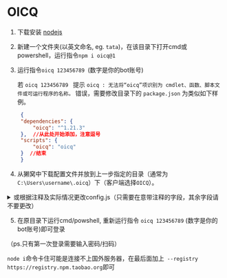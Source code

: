 # OICQ

1. 下载安装 [nodejs](https://nodejs.org/)

2. 新建一个文件夹(以英文命名, eg. `tata`)，在该目录下打开cmd或powershell，运行指令`npm i oicq@1`

3. 运行指令`oicq 123456789 `(数字是你的bot账号)  
   
   若 `oicq 123456789 ` 提示 `oicq : 无法将“oicq”项识别为 cmdlet、函数、脚本文件或可运行程序的名称。` 错误，需要修改目录下的 `package.json` 为类似如下样例。
   ```json
    {
    "dependencies": {
        "oicq": "^1.21.3"
    },  //从此处开始添加，注意逗号
    "scripts": {
        "oicq": "oicq"
    }  //结束
    }

   ```

4. 从獭窝中下载配置文件并放到上一步指定的目录（通常为`C:\Users\username\.oicq`）下（客户端选择`OICQ`）。

<details><summary>或根据注释及实际情况更改config.js（只需要在意带注释的字段，其余字段请不要更改）</summary>

```javascript
"use strict";
// 此文件必须名为config.js才能生效哦

module.exports = {

    //通用配置
    general: {
        platform:           1,       //1:安卓手机 2:aPad 3:安卓手表 4:MacOS 5:iPad
        log_level:          "info",  //日志等级，可选：trace,debug,info,warn,error,mark
        use_cqhttp_notice:  false,
    
        host:               "0.0.0.0",
        port:               5700,
        use_http:           false,
        use_ws:             false,
        access_token:       "",         //访问密钥, 即申请獭獭时的token
        secret:             "",         //访问密钥, 即申请獭獭时的token
        post_timeout:       30,
        post_message_format:"array",
        enable_cors:        false,      
        enable_heartbeat:   false,      //是否启用心跳
        heartbeat_interval: 15000,      //心跳间隔(毫秒)
        rate_limit_interval:500,        
        event_filter:       "", 
        post_url: [ 
            
        ],
        ws_reverse_url: [ // 
        // 獭窝反向WS Universal 地址
        ],
        ws_reverse_reconnect_interval: 3000, 
        ws_reverse_reconnect_on_code_1000: true, 
    },
    
    //每个账号的单独配置(用于覆盖通用配置) ← 通常无视，除非你有多个号使用这一客户端
    147258369: {
    
    },
};

```

</details>


   5. 在原目录下运行cmd/powshell, 重新运行指令 `oicq 123456789` (数字是你的bot账号)即可登录

   （ps.只有第一次登录需要输入密码/扫码）



`node i`命令卡住可能是连接不上国外服务器，在最后面加上` --registry https://registry.npm.taobao.org`即可

